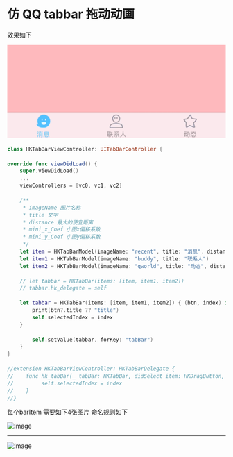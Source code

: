 # 仿 QQ tabbar 拖动动画


效果如下

![image](https://github.com/SherlockQi/HKNote/blob/master/HKTabBar_QQ.gif)

```swift
class HKTabBarViewController: UITabBarController {

override func viewDidLoad() {
    super.viewDidLoad()
    ...
    viewControllers = [vc0, vc1, vc2]

    /**
     * imageName 图片名称
     * title 文字
     * distance 最大的便宜距离
     * mini_x_Coef 小图x偏移系数
     * mini_y_Coef 小图y偏移系数
     */
    let item = HKTabBarModel(imageName: "recent", title: "消息", distance: 10, mini_x_Coef: 0.2, mini_y_Coef: 0.4)
    let item1 = HKTabBarModel(imageName: "buddy", title: "联系人")
    let item2 = HKTabBarModel(imageName: "qworld", title: "动态", distance: 10, mini_x_Coef: -0.2, mini_y_Coef: 0.2)

    // let tabbar = HKTabBar(items: [item, item1, item2])
    // tabbar.hk_delegate = self

    let tabbar = HKTabBar(items: [item, item1, item2]) { (btn, index) in
        print(btn?.title ?? "title")
        self.selectedIndex = index
    }

        self.setValue(tabbar, forKey: "tabBar")
    }
}

//extension HKTabBarViewController: HKTabBarDelegate {
//    func hk_tabBar(_ tabBar: HKTabBar, didSelect item: HKDragButton, index: Int) {
//         self.selectedIndex = index
//    }
//}
```



每个barItem 需要如下4张图片
命名规则如下

![image](https://github.com/SherlockQi/HKTabBar_QQ/blob/master/Resource/image.jpeg)

---
![image](https://github.com/SherlockQi/HKTabBar_QQ/blob/master/Resource/image2.jpeg)



